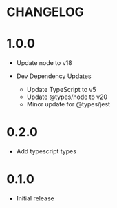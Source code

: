 # CHANGELOG

# 1.0.0

- Update node to v18

- Dev Dependency Updates
  - Update TypeScript to v5
  - Update @types/node to v20
  - Minor update for @types/jest

# 0.2.0

- Add typescript types

# 0.1.0

- Initial release
